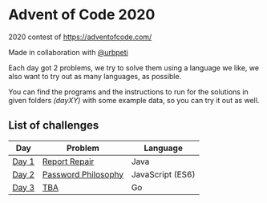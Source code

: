 # Advent of Code 2020
2020 contest of https://adventofcode.com/

Made in collaboration with [@urbpeti](https://github.com/urbpeti)

Each day got 2 problems, we try to solve them using a language we like, we also want to try out as many languages, as possible.

You can find the programs and the instructions to run for the solutions in given folders _(dayXY)_ with some example data, so you can try it out as well.

## List of challenges

| Day  | Problem   | Language   |
|-------------- | -------------- | -------------- |
| [Day 1](https://github.com/akbence/adventofcode2020/tree/main/day1)    | [Report Repair](https://github.com/akbence/adventofcode2020/blob/main/day1/task.md)     | Java     |
| [Day 2](https://github.com/akbence/adventofcode2020/tree/main/day2)    | [Password Philosophy](https://github.com/akbence/adventofcode2020/blob/main/day2/task.md)     | JavaScript (ES6)     |
| [Day 3](https://github.com/akbence/adventofcode2020/tree/main/day3)    | [TBA](https://github.com/akbence/adventofcode2020/blob/main/day3/task.md)     | Go     |
